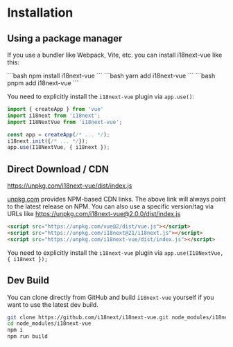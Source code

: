 # Installation

## Using a package manager
If you use a bundler like Webpack, Vite, etc. you can install i18next-vue like this:

<code-group>
<code-block title="npm">
```bash
npm install i18next-vue
``` 
</code-block>

<code-block title="yarn">
```bash
yarn add i18next-vue
```
</code-block>

<code-block title="pnpm">
```bash
pnpm add i18next-vue
```
</code-block>
</code-group>
    

You need to explicitly install the `i18next-vue` plugin via `app.use()`:
    
```javascript
import { createApp } from 'vue'
import i18next from 'i18next';
import I18NextVue from 'i18next-vue';

const app = createApp(/* ... */);
i18next.init({/* ... */});
app.use(I18NextVue, { i18next });
```

## Direct Download / CDN

<https://unpkg.com/i18next-vue/dist/index.js>

[unpkg.com](https://unpkg.com) provides NPM-based CDN links. The above link will always point to the latest release on NPM. You can also use a specific version/tag via URLs like <https://unpkg.com/i18next-vue@2.0.0/dist/index.js>

    
```html    
<script src="https://unpkg.com/vue@2/dist/vue.js"></script>
<script src="https://unpkg.com/i18next@21/i18next.js"></script>
<script src="https://unpkg.com/i18next-vue/dist/index.js"></script>
```

You need to explicitly install the `i18next-vue` plugin via `app.use(I18NextVue, { i18next });`

## Dev Build

You can clone directly from GitHub and build `i18next-vue` yourself if you want to use the latest dev build.

```sh
git clone https://github.com/i18next/i18next-vue.git node_modules/i18next-vue
cd node_modules/i18next-vue
npm i
npm run build
```
